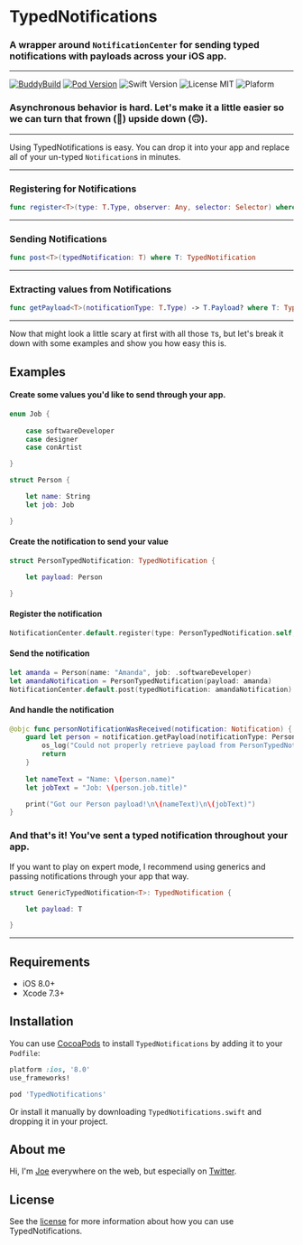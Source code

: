 # TypedNotifications

### A wrapper around `NotificationCenter` for sending typed notifications with payloads across your iOS app.
---

[![BuddyBuild](https://dashboard.buddybuild.com/api/statusImage?appID=59a836506532420001f89b3b&branch=master&build=latest)](https://dashboard.buddybuild.com/apps/59a836506532420001f89b3b/build/latest?branch=master) 
[![Pod Version](https://img.shields.io/badge/Pod-1.0-6193DF.svg)](https://cocoapods.org/)
![Swift Version](https://img.shields.io/badge/Swift-3.0%20|%203.1%20|%203.2%20|%204.0-brightgreen.svg)
![License MIT](https://img.shields.io/badge/License-MIT-lightgrey.svg) 
![Plaform](https://img.shields.io/badge/Platform-iOS-lightgrey.svg)


### Asynchronous behavior is hard. Let's make it a little easier so we can turn that frown (🙁) upside down (🙃).

---

Using TypedNotifications is easy. You can drop it into your app and replace all of your un-typed `Notification`s in minutes.

---

### Registering for Notifications

```swift
func register<T>(type: T.Type, observer: Any, selector: Selector) where T: TypedNotification
```
---

### Sending Notifications


```swift
func post<T>(typedNotification: T) where T: TypedNotification

```
---

### Extracting values from Notifications


```swift
func getPayload<T>(notificationType: T.Type) -> T.Payload? where T: TypedNotification
```
---

Now that might look a little scary at first with all those `T`s, but let's break it down with some examples and show you how easy this is.

## Examples

#### Create some values you'd like to send through your app.

```swift
enum Job {
    
    case softwareDeveloper
    case designer
    case conArtist

}

struct Person {

    let name: String
    let job: Job

}
```

#### Create the notification to send your value

```swift
struct PersonTypedNotification: TypedNotification {

    let payload: Person

}
```

#### Register the notification

```swift
NotificationCenter.default.register(type: PersonTypedNotification.self, observer: self, selector: #selector(personNotificationWasReceived))
```

#### Send the notification

```swift
let amanda = Person(name: "Amanda", job: .softwareDeveloper)
let amandaNotification = PersonTypedNotification(payload: amanda)
NotificationCenter.default.post(typedNotification: amandaNotification)
```


#### And handle the notification

```swift
@objc func personNotificationWasReceived(notification: Notification) {
    guard let person = notification.getPayload(notificationType: PersonTypedNotification.self) else {
        os_log("Could not properly retrieve payload from PersonTypedNotification")
        return
    }
    
    let nameText = "Name: \(person.name)"
    let jobText = "Job: \(person.job.title)"

    print("Got our Person payload!\n\(nameText)\n\(jobText)")
}
```

### And that's it! You've sent a typed notification throughout your app.

If you want to play on expert mode, I recommend using generics and passing notifications through your app that way.

```swift
struct GenericTypedNotification<T>: TypedNotification {

    let payload: T

}
```

---

## Requirements

- iOS 8.0+
- Xcode 7.3+

## Installation
You can use [CocoaPods](http://cocoapods.org/) to install `TypedNotifications` by adding it to your `Podfile`:

```ruby
platform :ios, '8.0'
use_frameworks!

pod 'TypedNotifications'
```

Or install it manually by downloading `TypedNotifications.swift` and dropping it in your project.

## About me

Hi, I'm [Joe](http://fabisevi.ch) everywhere on the web, but especially on [Twitter](https://twitter.com/mergesort).

## License

See the [license](LICENSE) for more information about how you can use TypedNotifications.
